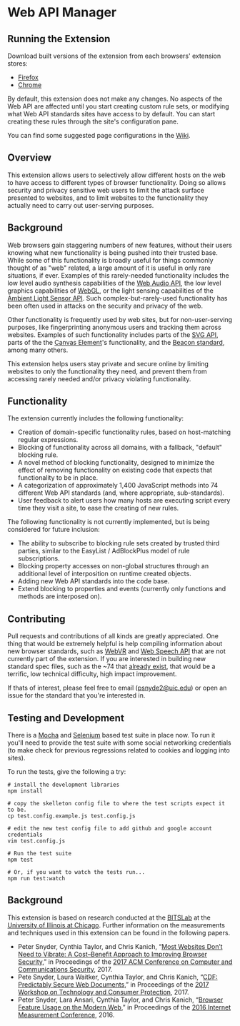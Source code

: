 Web API Manager
===


Running the Extension
---
Download built versions of the extension from each browsers' extension stores:
*   [Firefox](https://addons.mozilla.org/en-US/firefox/addon/webapi-manager/)
*   [Chrome](https://chrome.google.com/webstore/detail/webapi-manager/hojoljbhkebfjalcbnfmoiljfidcmcmj)

By default, this extension does not make any changes. No aspects of the Web
API are affected until you start creating custom rule sets, or modifying what
Web API standards sites have access to by default. You can start creating
these rules through the site's configuration pane.

You can find some suggested page configurations in the [Wiki](https://github.com/snyderp/web-api-manager/wiki).


Overview
---
This extension allows users to selectively allow different hosts on the web
to have access to different types of browser functionality. Doing so allows
security and privacy sensitive web users to limit the attack surface presented
to websites, and to limit websites to the functionality they actually need
to carry out user-serving purposes.


Background
---
Web browsers gain staggering numbers of new features, without their users
knowing what new functionality is being pushed into their trusted base.
While some of this functionality is broadly useful for things commonly thought
of as "web" related, a large amount of it is useful in only rare situations,
if ever.  Examples of this rarely-needed functionality includes the
low level audio synthesis capabilities of the [Web Audio API](https://webaudio.github.io/web-audio-api/),
the low level graphics capabilities of [WebGL](https://get.webgl.org/),
or the light sensing capabilities of the [Ambient Light Sensor API](https://www.w3.org/TR/ambient-light/).
Such complex-but-rarely-used functionality has been often used in attacks
on the security and privacy of the web.

Other functionality is frequently used by web sites, but for non-user-serving
purposes, like fingerprinting anonymous users and tracking them across websites.
Examples of such functionality includes parts of the [SVG API](https://www.w3.org/TR/SVG/),
parts of the the [Canvas Element](https://html.spec.whatwg.org/multipage/scripting.html#the-canvas-element)'s functionality,
and the [Beacon standard](https://www.w3.org/TR/beacon/), among many others.

This extension helps users stay private and secure online by limiting websites
to only the functionality they need, and prevent them from accessing rarely
needed and/or privacy violating functionality.


Functionality
---
The extension currently includes the following functionality:
*   Creation of domain-specific functionality rules, based on host-matching
    regular expressions.
*   Blocking of functionality across all domains, with a fallback, "default"
    blocking rule.
*   A novel method of blocking functionality, designed to minimize the effect
    of removing functionality on existing code that expects that functionality
    to be in place.
*   A categorization of approximately 1,400 JavaScript methods into 74 different
    Web API standards (and, where appropriate, sub-standards).
*   User feedback to alert users how many hosts are executing script every time
    they visit a site, to ease the creating of new rules.

The following functionality is not currently implemented, but is being considered
for future inclusion:
*   The ability to subscribe to blocking rule sets created by trusted third
    parties, similar to the EasyList / AdBlockPlus model of rule subscriptions.
*   Blocking property accesses on non-global structures through an additional
    level of interposition on runtime created objects.
*   Adding new Web API standards into the code base.
*   Extend blocking to properties and events (currently only functions and
    methods are interposed on).


Contributing
---
Pull requests and contributions of all kinds are greatly appreciated. One
thing that would be extremely helpful is help compiling information about
new browser standards, such as [WebVR](https://github.com/w3c/webvr) and
[Web Speech API](https://w3c.github.io/speech-api/webspeechapi.html) that are
not currently part of the extension. If you are interested in building
new standard spec files, such as the ~74 that
[already exist](https://github.com/snyderp/web-api-manager/tree/master/data/standards),
that would be a terrific, low technical difficulty, high impact improvement.

If thats of interest, please feel free to email (psnyde2@uic.edu) or open an
issue for the standard that you're interested in.


Testing and Development
---
There is a [Mocha](https://mochajs.org/) and [Selenium](http://docs.seleniumhq.org/)
based test suite in place now.  To run it you'll need to provide the test suite
with some social networking credentials (to make check for previous regressions
related to cookies and logging into sites).

To run the tests, give the following a try:

```
# install the development libraries
npm install

# copy the skelleton config file to where the test scripts expect it to be.
cp test.config.example.js test.config.js

# edit the new test config file to add github and google account credentials
vim test.config.js

# Run the test suite
npm test

# Or, if you want to watch the tests run...
npm run test:watch
```


Background
---
This extension is based on research conducted at the [BITSLab](https://www.cs.uic.edu/Bits/)
at the [University of Illinois at Chicago](https://www.cs.uic.edu/).  Further
information on the measurements and techniques used in this extension can
be found in the following papers.

*   Peter Snyder, Cynthia Taylor, and Chris Kanich,
    “[Most Websites Don’t Need to Vibrate: A Cost–Benefit Approach to Improving Browser Security](https://arxiv.org/abs/1708.08510),”
    in Proceedings of the [2017 ACM Conference on Computer and Communications Security](https://www.sigsac.org/ccs/CCS2017/), 2017.
*   Pete Snyder, Laura Waitker, Cynthia Taylor, and Chris Kanich,
    “[CDF: Predictably Secure Web Documents](https://www.cs.uic.edu/~psnyder/static/papers/CDF_Predictably_Secure_Web_Documents.pdf),”
    in Proceedings of the [2017 Workshop on Technology and Consumer Protection](http://www.ieee-security.org/TC/SPW2017/ConPro/), 2017.
*   Peter Snyder, Lara Ansari, Cynthia Taylor, and Chris Kanich,
    “[Browser Feature Usage on the Modern Web](https://www.cs.uic.edu/~psnyder/static/papers/Browser_Feature_Usage_on_the_Modern_Web.pdf),”
    in Proceedings of the [2016 Internet Measurement Conference](http://conferences.sigcomm.org/imc/2016/), 2016.
